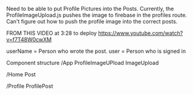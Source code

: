 
Need to be able to put Profile Pictures into the Posts. 
Currently, the ProfileImageUpload.js pushes the image to firebase in the profiles route. Can't figure out how to push the profile image into the correct posts.


FROM THIS VIDEO at 3:28 to deploy
https://www.youtube.com/watch?v=f7T48W0cwXM

userName = Person who wrote the post. 
user = Person who is signed in


Component structure
/App
  ProfileImageUPload
  ImageUpload

/Home
  Post

/Profile
  ProfilePost